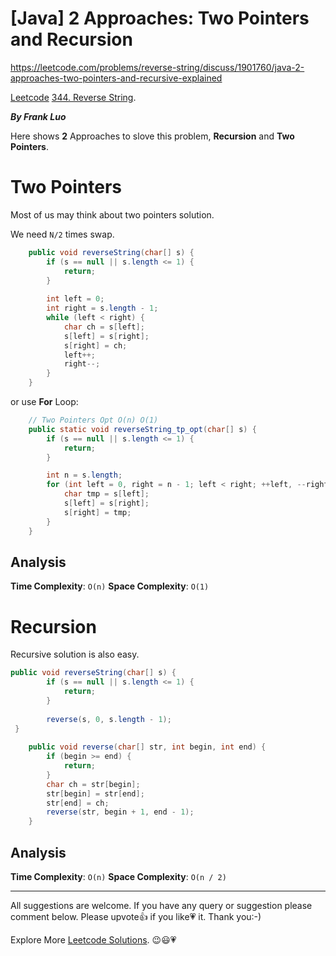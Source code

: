 # [Java] 2 Approaches: Two Pointers and Recursion

https://leetcode.com/problems/reverse-string/discuss/1901760/java-2-approaches-two-pointers-and-recursive-explained

[Leetcode](https://leetcode.com/) [344. Reverse String](https://leetcode.com/problems/reverse-string).

***By Frank Luo***

Here shows **2** Approaches to slove this problem, **Recursion** and **Two Pointers**.

# Two Pointers

Most of us may think about two pointers solution.

We need `N/2` times swap. 

```java
    public void reverseString(char[] s) {
        if (s == null || s.length <= 1) {
            return;
        }
        
        int left = 0;
        int right = s.length - 1;
        while (left < right) {
            char ch = s[left];
            s[left] = s[right];
            s[right] = ch;
            left++;
            right--;
        }
    }
```

or use **For** Loop:

```java
    // Two Pointers Opt O(n) O(1)
    public static void reverseString_tp_opt(char[] s) {
        if (s == null || s.length <= 1) {
            return;
        }

        int n = s.length;
        for (int left = 0, right = n - 1; left < right; ++left, --right) {
            char tmp = s[left];
            s[left] = s[right];
            s[right] = tmp;
        }
    }
```

## Analysis

**Time Complexity**: `O(n)`
**Space Complexity**: `O(1)`

# Recursion
 
Recursive solution is also easy.

```java
public void reverseString(char[] s) {
        if (s == null || s.length <= 1) {
            return;
        }
        
        reverse(s, 0, s.length - 1);
 }
    
    public void reverse(char[] str, int begin, int end) {
        if (begin >= end) {
            return;
        }
        char ch = str[begin];
        str[begin] = str[end];
        str[end] = ch;
        reverse(str, begin + 1, end - 1);
    }
```

## Analysis

**Time Complexity**: `O(n)`
**Space Complexity**: `O(n / 2)`

------------

All suggestions are welcome. 
If you have any query or suggestion please comment below.
Please upvote👍 if you like💗 it. Thank you:-)

Explore More [Leetcode Solutions](https://leetcode.com/discuss/general-discussion/1868912/My-Leetcode-Solutions-All-In-One). 😉😃💗

